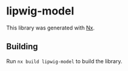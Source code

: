 # lipwig-model

This library was generated with [Nx](https://nx.dev).

## Building

Run `nx build lipwig-model` to build the library.
